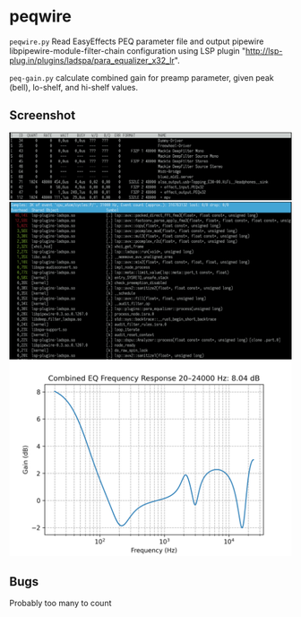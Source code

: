 # peqwire

`peqwire.py`
Read EasyEffects PEQ parameter file and output pipewire libpipewire-module-filter-chain
configuration using LSP plugin "http://lsp-plug.in/plugins/ladspa/para_equalizer_x32_lr".

`peq-gain.py`
calculate combined gain for preamp parameter, given peak (bell), lo-shelf, and hi-shelf values.

## Screenshot
![Screenshot pw-top](pw-top-ladspa-peqx32.png)
![Screenshot perf top](perf-top-ladspa-peqx32.png)
![Screenshot peq-gain](peq-gain.png)

## Bugs
Probably too many to count

